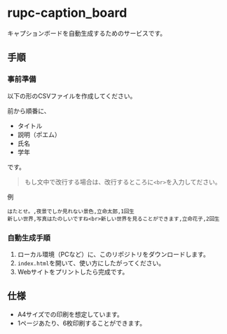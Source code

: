 # rupc-caption_board

キャプションボードを自動生成するためのサービスです。

## 手順

### 事前準備

以下の形のCSVファイルを作成してください。

前から順番に、

- タイトル
- 説明（ポエム）
- 氏名
- 学年

です。

> もし文中で改行する場合は、改行するところに```<br>```を入力してださい。

例
```
はたとせ。,夜景でしか見れない景色,立命太郎,1回生
新しい世界,写真はたのしいですね<br>新しい世界を見ることができます,立命花子,2回生
```

### 自動生成手順

1. ローカル環境（PCなど）に、このリポジトリをダウンロードします。
2. ```index.html```を開いて、使い方にしたがってください。
3. Webサイトをプリントしたら完成です。

## 仕様

- A4サイズでの印刷を想定しています。
- 1ページあたり、6枚印刷することができます。
